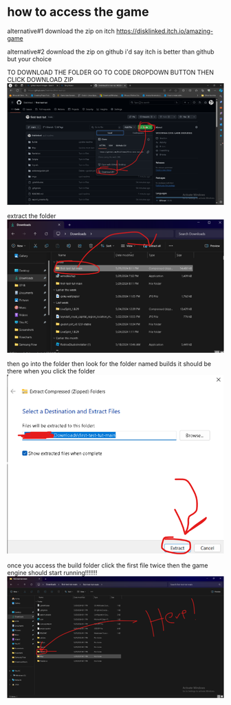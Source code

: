 # how to access the game

alternative#1 download the zip on itch
https://disklinked.itch.io/amazing-game

alternative#2 download the zip on github i'd say itch is better than github but your choice

TO DOWNLOAD THE FOLDER GO TO CODE DROPDOWN BUTTON THEN CLICK DOWNLOAD ZIP
![img1!](imgs/download%20zip.png)

extract the folder
![img2!](imgs/extract%20fold.png)

then go into the folder then look for the folder named builds it should be there when you click the folder
![img3!](imgs/exctract%20img.png)

once you access the build folder click the first file twice then the game engine should start running!!!!!!!
![img4!](imgs/builds%20fold.png)
